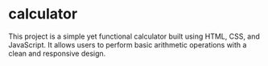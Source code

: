 # calculator
This project is a simple yet functional calculator built using HTML, CSS, and JavaScript. It allows users to perform basic arithmetic operations with a clean and responsive design.
